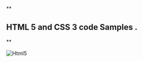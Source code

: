 **

## HTML 5 and CSS 3 code Samples .

**

![Html5](https://www.retiredwhatnow.net/wp-content/uploads/2018/03/html_2.png)
